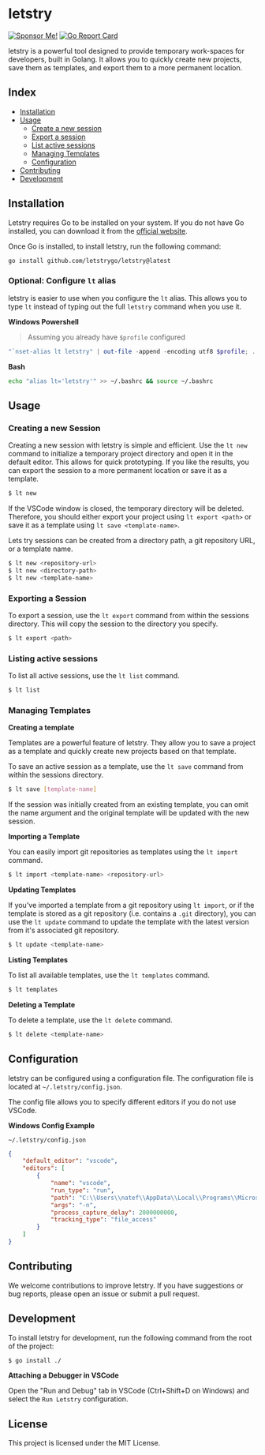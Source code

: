 # letstry

[![Sponsor Me!](https://img.shields.io/badge/%F0%9F%92%B8-Sponsor%20Me!-blue)](https://github.com/sponsors/nathan-fiscaletti)
[![Go Report Card](https://goreportcard.com/badge/github.com/letstrygo/letstry)](https://goreportcard.com/report/github.com/letstrygo/letstry)

letstry is a powerful tool designed to provide temporary work-spaces for developers, built in Golang. It allows you to quickly create new projects, save them as templates, and export them to a more permanent location.

## Index

- [Installation](#installation)
- [Usage](#usage)
    - [Create a new session](#creating-a-new-session)
    - [Export a session](#exporting-a-session)
    - [List active sessions](#listing-active-sessions)
    - [Managing Templates](#managing-templates)
    - [Configuration](#configuration)
- [Contributing](#contributing)
- [Development](#development)

## Installation

Letstry requires Go to be installed on your system. If you do not have Go installed, you can download it from the [official website](https://golang.org/dl/).

Once Go is installed, to install letstry, run the following command:

```sh
go install github.com/letstrygo/letstry@latest
```

### Optional: Configure `lt` alias

letstry is easier to use when you configure the `lt` alias. This allows you to type `lt` instead of typing out the full `letstry` command when you use it.

**Windows Powershell**
> Assuming you already have `$profile` configured
```powershell
"`nset-alias lt letstry" | out-file -append -encoding utf8 $profile; . $profile
```

**Bash**
```sh
echo "alias lt='letstry'" >> ~/.bashrc && source ~/.bashrc
```

## Usage

### Creating a new Session

Creating a new session with letstry is simple and efficient. Use the `lt new` command to initialize a temporary project directory and open it in the default editor. This allows for quick prototyping. If you like the results, you can export the session to a more permanent location or save it as a template. 

```sh
$ lt new
```

If the VSCode window is closed, the temporary directory will be deleted. Therefore, you should either export your project using `lt export <path>` or save it as a template using `lt save <template-name>`.

Lets try sessions can be created from a directory path, a git repository URL, or a template name.

```sh
$ lt new <repository-url>
$ lt new <directory-path>
$ lt new <template-name>
```

### Exporting a Session

To export a session, use the `lt export` command from within the sessions directory. This will copy the session to the directory you specify.

```sh
$ lt export <path>
```

### Listing active sessions

To list all active sessions, use the `lt list` command.

```sh
$ lt list
```

### Managing Templates

**Creating a template**

Templates are a powerful feature of letstry. They allow you to save a project as a template and quickly create new projects based on that template.

To save an active session as a template, use the `lt save` command from within the sessions directory.

```sh
$ lt save [template-name]
```

If the session was initially created from an existing template, you can omit the name argument and the original template will be updated with the new session.

**Importing a Template**

You can easily import git repositories as templates using the `lt import` command.

```sh
$ lt import <template-name> <repository-url>
```

**Updating Templates**

If you've imported a template from a git repository using `lt import`, or if the template is stored as a git repository (i.e. contains a `.git` directory), you can use the `lt update` command to update the template with the latest version from it's associated git repository.

```sh
$ lt update <template-name>
```

**Listing Templates**

To list all available templates, use the `lt templates` command.

```sh
$ lt templates
```

**Deleting a Template**

To delete a template, use the `lt delete` command.

```sh
$ lt delete <template-name>
```

## Configuration

letstry can be configured using a configuration file. The configuration file is located at `~/.letstry/config.json`.

The config file allows you to specify different editors if you do not use VSCode.

**Windows Config Example**

`~/.letstry/config.json`
```json
{
    "default_editor": "vscode",
    "editors": [
        {
            "name": "vscode",
            "run_type": "run",
            "path": "C:\\Users\\natef\\AppData\\Local\\Programs\\Microsoft VS Code\\Code.exe",
            "args": "-n",
            "process_capture_delay": 2000000000,
            "tracking_type": "file_access"
        }
    ]
}
```

## Contributing

We welcome contributions to improve letstry. If you have suggestions or bug reports, please open an issue or submit a pull request.

## Development

To install letstry for development, run the following command from the root of the project:

```sh
$ go install ./
```

**Attaching a Debugger in VSCode**

Open the "Run and Debug" tab in VSCode (Ctrl+Shift+D on Windows) and select the `Run Letstry` configuration.

## License

This project is licensed under the MIT License.
